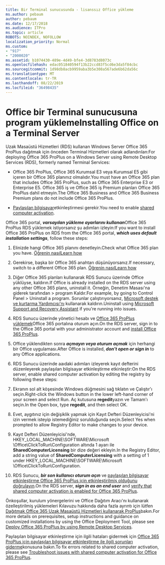 ```yaml
---
title: Bir Terminal sunucusunda - lisanssız Office yükleme
ms.author: pebaum
author: pebaum
ms.date: 12/17/2018
ms.audience: ITPro
ms.topic: article
ROBOTS: NOINDEX, NOFOLLOW
localization_priority: Normal
ms.custom:
- "917"
- "2000020"
ms.assetid: b1074430-489e-4d49-bfe4-3d8783d8073c
ms.openlocfilehash: edac051840594f13b22ccd83f5cd6e3da5f84cbc
ms.sourcegitcommit: 1d98db8acb9959aba3b5e308a567ade6b62da56c
ms.translationtype: MT
ms.contentlocale: tr-TR
ms.lasthandoff: 08/22/2019
ms.locfileid: "36498435"
---
```

# <a name="installing-office-on-a-terminal-server"></a><span data-ttu-id="c5289-102">Office bir Terminal sunucusuna program yükleme</span><span class="sxs-lookup"><span data-stu-id="c5289-102">Installing Office on a Terminal Server</span></span>

<span data-ttu-id="c5289-103">Uzak Masaüstü Hizmetleri (RDS) kullanan Windows Server Office 365 ProPlus dağıtmak için önceden Terminal Hizmetleri olarak adlandırılan:</span><span class="sxs-lookup"><span data-stu-id="c5289-103">For deploying Office 365 ProPlus on a Windows Server using Remote Desktop Services (RDS), formerly named Terminal Services:</span></span>
  
- <span data-ttu-id="c5289-104">Office 365 ProPlus, Office 365 Kurumsal E3 veya Kurumsal E5 gibi içeren bir Office 365 planınız olmalıdır.</span><span class="sxs-lookup"><span data-stu-id="c5289-104">You must have an Office 365 plan that includes Office 365 ProPlus, such as Office 365 Enterprise E3 or Enterprise E5.</span></span> <span data-ttu-id="c5289-105">Office 365 iş ve Office 365 iş Premium planları Office 365 ProPlus dahil etmeyin.</span><span class="sxs-lookup"><span data-stu-id="c5289-105">The Office 365 Business and Office 365 Business Premium plans do not include Office 365 ProPlus.</span></span>

- <span data-ttu-id="c5289-106">[Paylaşılan bilgisayar](https://docs.microsoft.com/DeployOffice/overview-of-shared-computer-activation-for-office-365-proplus)etkinleştirmesi gerekir.</span><span class="sxs-lookup"><span data-stu-id="c5289-106">You need to enable [shared computer activation](https://docs.microsoft.com/DeployOffice/overview-of-shared-computer-activation-for-office-365-proplus).</span></span>

<span data-ttu-id="c5289-107">Office 365 portal, ***varsayılan yükleme ayarlarını kullanan***Office 365 ProPlus RDS yüklemek istiyorsanız şu adımları izleyin:</span><span class="sxs-lookup"><span data-stu-id="c5289-107">If you want to install Office 365 ProPlus on RDS from the Office 365 portal, ***which uses default installation settings***, follow these steps:</span></span>
  
1. <span data-ttu-id="c5289-108">Elinizde hangi Office 365 planını denetleyin.</span><span class="sxs-lookup"><span data-stu-id="c5289-108">Check what Office 365 plan you have.</span></span> [<span data-ttu-id="c5289-109">Öğrenin nasıl</span><span class="sxs-lookup"><span data-stu-id="c5289-109">Learn how</span></span>](https://docs.microsoft.com/office365/admin/admin-overview/what-subscription-do-i-have)

2. <span data-ttu-id="c5289-110">Gerekirse, başka bir Office 365 anahtarı düşünüyorsanız.</span><span class="sxs-lookup"><span data-stu-id="c5289-110">If necessary, switch to a different Office 365 plan.</span></span> [<span data-ttu-id="c5289-111">Öğrenin nasıl</span><span class="sxs-lookup"><span data-stu-id="c5289-111">Learn how</span></span>](https://docs.microsoft.com/office365/admin/subscriptions-and-billing/switch-to-a-different-plan)

3. <span data-ttu-id="c5289-112">Diğer Office 365 planları kullanarak RDS Sunucu üzerinde Office yüklüyse, kaldırın.</span><span class="sxs-lookup"><span data-stu-id="c5289-112">If Office is already installed on the RDS server using any other Office 365 plans, uninstall it.</span></span> <span data-ttu-id="c5289-113">Örneğin, Denetim Masası'na giderek tarafından \> program Kaldır.</span><span class="sxs-lookup"><span data-stu-id="c5289-113">For example, by going to Control Panel \> Uninstall a program.</span></span> <span data-ttu-id="c5289-114">Sorunlar çalıştırıyorsanız, [Microsoft destek ve kurtarma Yardımcısı'nı](https://aka.ms/SARA-OfficeUninstall-Alchemy) kullanarak kaldırın.</span><span class="sxs-lookup"><span data-stu-id="c5289-114">Uninstall using [Microsoft Support and Recovery Assistant](https://aka.ms/SARA-OfficeUninstall-Alchemy) if you're running into issues.</span></span>

4. <span data-ttu-id="c5289-115">RDS Sunucu üzerinde yönetici hesabı ve [Office 365 ProPlus yüklemek](https://portal.office.com/OLS/MySoftware.aspx)Office 365 portalına oturum açın.</span><span class="sxs-lookup"><span data-stu-id="c5289-115">On the RDS server, sign in to the Office 365 portal with your administrator account and [install Office 365 ProPlus](https://portal.office.com/OLS/MySoftware.aspx).</span></span>

5. <span data-ttu-id="c5289-116">Office yüklendikten sonra ***açmayın veya oturum açmak*** için herhangi bir Office uygulaması.</span><span class="sxs-lookup"><span data-stu-id="c5289-116">After Office is installed, ***don't open or sign in*** to any Office applications.</span></span>

6. <span data-ttu-id="c5289-117">RDS Sunucu üzerinde aaıdaki adımları izleyerek kayıt defterini düzenleyerek paylaşılan bilgisayar etkinleştirme etkinleştir:</span><span class="sxs-lookup"><span data-stu-id="c5289-117">On the RDS server, enable shared computer activation by editing the registry by following these steps:</span></span>

1. <span data-ttu-id="c5289-118">Ekranın sol alt köşesinde Windows düğmesini sağ tıklatın ve Çalıştır'ı seçin.</span><span class="sxs-lookup"><span data-stu-id="c5289-118">Right-click the Windows button in the lower left-hand corner of your screen and select Run.</span></span> <span data-ttu-id="c5289-119">Aç kutusuna **regedit**yazın ve Tamam'ı seçin.</span><span class="sxs-lookup"><span data-stu-id="c5289-119">In the Open box, type **regedit**, and then select OK.</span></span>

2. <span data-ttu-id="c5289-120">Evet, aygıtınız için değişiklik yapmak için Kayıt Defteri Düzenleyicisi'ni izin vermek isteyip istemediğiniz sorulduğunda seçin.</span><span class="sxs-lookup"><span data-stu-id="c5289-120">Select Yes when prompted to allow Registry Editor to make changes to your device.</span></span>

3. <span data-ttu-id="c5289-121">Kayıt Defteri Düzenleyicisi'nde, HKEY_LOCAL_MACHINE\SOFTWARE\Microsoft \Office\ClickToRun\Configuration altında 1 ayarı ile **SharedComputerLicensing** bir dize değeri ekleyin.</span><span class="sxs-lookup"><span data-stu-id="c5289-121">In the Registry Editor, add a string value of **SharedComputerLicensing** with a setting of 1 under HKEY_LOCAL_MACHINE\SOFTWARE\Microsoft \Office\ClickToRun\Configuration.</span></span>

7. <span data-ttu-id="c5289-122">RDS Sunucu, ***bir son kullanıcı oturum açın*** ve [paylaşılan bilgisayar etkinleştirme Office 365 ProPlus için etkinleştirilmiş olduğunu doğrulayın](https://docs.microsoft.com/DeployOffice/troubleshoot-issues-with-shared-computer-activation-for-office-365-proplus#verify-that-activation-for-office-365-proplus-succeeded).</span><span class="sxs-lookup"><span data-stu-id="c5289-122">On the RDS server, ***sign in as an end user*** and [verify that shared computer activation is enabled for Office 365 ProPlus](https://docs.microsoft.com/DeployOffice/troubleshoot-issues-with-shared-computer-activation-for-office-365-proplus#verify-that-activation-for-office-365-proplus-succeeded).</span></span>

<span data-ttu-id="c5289-123">Önkoşullar, kurulum yönergelerini ve Office Dağıtım Aracı'nı kullanarak özelleştirilmiş yüklemeleri Kılavuzu hakkında daha fazla ayrıntı için lütfen [Dağıtmak Office 365 Uzak Masaüstü Hizmetleri kullanarak ProPlus](https://docs.microsoft.com/DeployOffice/deploy-office-365-proplus-by-using-remote-desktop-services)bakın.</span><span class="sxs-lookup"><span data-stu-id="c5289-123">For more details on prerequisites, setup instructions and guidance on customized installations by using the Office Deployment Tool, please see [Deploy Office 365 ProPlus by using Remote Desktop Services](https://docs.microsoft.com/DeployOffice/deploy-office-365-proplus-by-using-remote-desktop-services).</span></span>
  
<span data-ttu-id="c5289-124">Paylaşılan bilgisayar etkinleştirme için ilgili hataları gidermek için [Office 365 ProPlus için paylaşılan bilgisayar etkinleştirme ile ilgili sorunları giderme](https://docs.microsoft.com/DeployOffice/troubleshoot-issues-with-shared-computer-activation-for-office-365-proplus)konusuna bakın.</span><span class="sxs-lookup"><span data-stu-id="c5289-124">To fix errors related to shared computer activation, please see [Troubleshoot issues with shared computer activation for Office 365 ProPlus](https://docs.microsoft.com/DeployOffice/troubleshoot-issues-with-shared-computer-activation-for-office-365-proplus).</span></span>
  